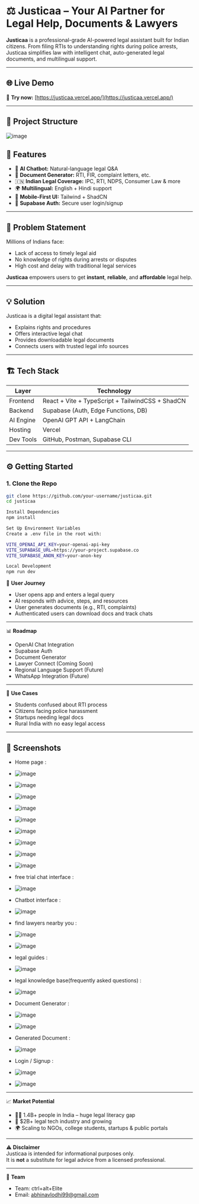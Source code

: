 # ⚖️ Justicaa – Your AI Partner for Legal Help, Documents & Lawyers

**Justicaa** is a professional-grade AI-powered legal assistant built for Indian citizens. From filing RTIs to understanding rights during police arrests, Justicaa simplifies law with intelligent chat, auto-generated legal documents, and multilingual support.

---

## 🌐 Live Demo

🚀 **Try now:** [https://justicaa.vercel.app/](https://justicaa.vercel.app/)

---

## 📁 Project Structure

![image](https://github.com/user-attachments/assets/8de2ee3c-c980-4f8d-baeb-1b5a6d8f34c9)



## 🚀 Features

- 💬 **AI Chatbot:** Natural-language legal Q&A
- 📄 **Document Generator:** RTI, FIR, complaint letters, etc.
- 🇮🇳 **Indian Legal Coverage:** IPC, RTI, NDPS, Consumer Law & more
- 🌍 **Multilingual:** English + Hindi support
- 📱 **Mobile-First UI:** Tailwind + ShadCN
- 🔐 **Supabase Auth:** Secure user login/signup

---

## 🧠 Problem Statement

Millions of Indians face:
- Lack of access to timely legal aid
- No knowledge of rights during arrests or disputes
- High cost and delay with traditional legal services

**Justicaa** empowers users to get **instant**, **reliable**, and **affordable** legal help.

---

## 💡 Solution

Justicaa is a digital legal assistant that:
- Explains rights and procedures
- Offers interactive legal chat
- Provides downloadable legal documents
- Connects users with trusted legal info sources

---

## 🏗️ Tech Stack

| Layer        | Technology                         |
|--------------|-------------------------------------|
| Frontend     | React + Vite + TypeScript + TailwindCSS + ShadCN |
| Backend      | Supabase (Auth, Edge Functions, DB) |
| AI Engine    | OpenAI GPT API + LangChain          |
| Hosting      | Vercel                              |
| Dev Tools    | GitHub, Postman, Supabase CLI       |

---

## ⚙️ Getting Started

### 1. Clone the Repo

```bash
git clone https://github.com/your-username/justicaa.git
cd justicaa

Install Dependencies
npm install

Set Up Environment Variables
Create a .env file in the root with:

VITE_OPENAI_API_KEY=your-openai-api-key
VITE_SUPABASE_URL=https://your-project.supabase.co
VITE_SUPABASE_ANON_KEY=your-anon-key

Local Development
npm run dev
```

🧭 **User Journey**  
- User opens app and enters a legal query  
- AI responds with advice, steps, and resources  
- User generates documents (e.g., RTI, complaints)  
- Authenticated users can download docs and track chats  

---

📊 **Roadmap**  
- OpenAI Chat Integration  
- Supabase Auth  
- Document Generator  
- Lawyer Connect (Coming Soon)  
- Regional Language Support (Future)  
- WhatsApp Integration (Future)  

---

🎯 **Use Cases**  
- Students confused about RTI process  
- Citizens facing police harassment  
- Startups needing legal docs  
- Rural India with no easy legal access  

---

## 📸 Screenshots  
- Home page :
- ![image](https://github.com/user-attachments/assets/0af0c22e-05f6-4b35-a348-fb708dd5f0ad)
- ![image](https://github.com/user-attachments/assets/8ba7cf1b-d89a-4b9e-b343-c5e73c635ed4)
- ![image](https://github.com/user-attachments/assets/dbd53d27-5e60-4797-b703-a80fd9ed13bb)
- ![image](https://github.com/user-attachments/assets/dc5b2218-5795-42f6-bcf0-dbc4cc104ffa)
- ![image](https://github.com/user-attachments/assets/ae7d837f-93da-48eb-b6a6-81b4a464ddd5)
- ![image](https://github.com/user-attachments/assets/eb293d01-5202-47ea-8df6-810e11d8176b)
- ![image](https://github.com/user-attachments/assets/62a3dea5-d375-43e4-b956-6e64b9f6d757)
- ![image](https://github.com/user-attachments/assets/1add8e32-79ed-46c6-b28e-aa6bfeadff7f)
- ![image](https://github.com/user-attachments/assets/490e66c9-9b69-4e5c-93b7-032a149c9712)



- free trial chat interface :
- ![image](https://github.com/user-attachments/assets/67e9a41a-4dd2-4cff-b81e-4c6bc60216bb)



- Chatbot interface :
- ![image](https://github.com/user-attachments/assets/54fc47d1-8935-4e42-847f-765aaf85446e)



- find lawyers nearby you :
- ![image](https://github.com/user-attachments/assets/b40bee5a-1f75-4473-8d98-8c065c59eb9e)
- ![image](https://github.com/user-attachments/assets/c86ee9f4-42b3-473e-8166-6043e48dd3bc)



- legal guides :
- ![image](https://github.com/user-attachments/assets/01ddf31c-df99-44d7-b39e-7bd478c905e7)



- legal knowledge base(frequently asked questions) :
- ![image](https://github.com/user-attachments/assets/ce796147-4a2c-4ec2-8972-68ac72de66a9)



- Document Generator :
- ![image](https://github.com/user-attachments/assets/e75ca317-f1fa-4613-8d88-e108a8859ba3)
- ![image](https://github.com/user-attachments/assets/da7f25d4-cb0c-4206-813c-cfc8c3db7de4)




- Generated Document :
- ![image](https://github.com/user-attachments/assets/6c19e14d-56da-41e7-b8d0-a2fb7c3795b3)



- Login / Signup :
- ![image](https://github.com/user-attachments/assets/343707b8-8873-4961-8155-a7531d784f8b)
- ![image](https://github.com/user-attachments/assets/c6837d70-70d2-49c9-9dcc-09502997c99e)



---

📈 **Market Potential**  
- 🧑‍⚖️ 1.4B+ people in India – huge legal literacy gap  
- 💼 $2B+ legal tech industry and growing  
- 🌍 Scaling to NGOs, college students, startups & public portals  

---

⚠️ **Disclaimer**  
Justicaa is intended for informational purposes only.  
It is **not** a substitute for legal advice from a licensed professional.  

---

👥 **Team**  
- Team: ctrl+alt+Elite    
- Email: [abhinavlodhi99@gmail.com](mailto:abhinavlodhi99@gmail.com)  




